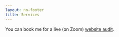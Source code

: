 ```yaml
---
layout: no-footer
title: Services
---
```


You can book me for a live (on Zoom) [website audit](https://ko-fi.com/c/bfa9ada0b1).
